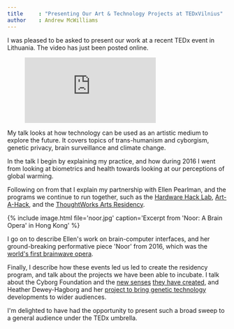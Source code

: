```yaml
---
title     : "Presenting Our Art & Technology Projects at TEDxVilnius"
author    : Andrew McWilliams
---
```

I was pleased to be asked to present our work at a recent TEDx event in Lithuania. The video has just been posted online.

<figure class="video">
	<iframe src="https://www.youtube.com/embed/yrPegku0znk" frameborder="0" allowfullscreen></iframe>
</figure>

My talk looks at how technology can be used as an artistic medium to explore the future. It covers topics of trans-humanism and cyborgism, genetic privacy, brain surveillance and climate change.

<!--excerpt-ends-->

In the talk I begin by explaining my practice, and how during 2016 I went from looking at biometrics and health towards looking at our perceptions of global warming.

Following on from that I explain my partnership with Ellen Pearlman, and the programs we continue to run together, such as the [Hardware Hack Lab](https://hardwarehacklab.io), [Art-A-Hack](https://artahack.io/), and the [ThoughtWorks Arts Residency](https://thoughtworksarts.io/).

{% include image.html file='noor.jpg'
   caption='Excerpt from \'Noor: A Brain Opera\' in Hong Kong' %}

I go on to describe Ellen's work on brain-computer interfaces, and her ground-breaking performative piece 'Noor' from 2016, which was the [world's first brainwave opera](https://creators.vice.com/en_us/article/wnpm3w/eeg-brainwave-opera-hong-kong).

Finally, I describe how these events led us led to create the residency program, and talk about the projects we have been able to incubate. I talk about the Cyborg Foundation and the [new senses](/projects/time-sense/) [they have created](/projects/seismic-sense/), and Heather Dewey-Hagborg and her [project to bring genetic technology](/projects/suppressed-images/) developments to wider audiences.

I'm delighted to have had the opportunity to present such a broad sweep to a general audience under the TEDx umbrella.